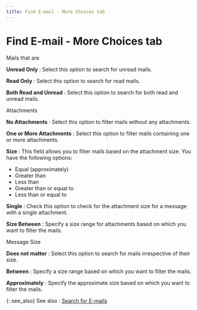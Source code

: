 ```yaml
---
title: Find E-mail - More Choices tab
---
```


# Find E-mail - More Choices tab


Mails that are


**Unread Only**
: Select this option to search for unread mails.


**Read Only**
: Select this option to search for read mails.


**Both Read and Unread**
: Select this option to search for both read and unread  mails.


Attachments


**No Attachments**
: Select this option to filter mails without any attachments.


**One or More Attachments**
: Select this option to filter mails containing one  or more attachments.


**Size**
: This field allows you to filter mails based on the  attachment size. You have the following options:

- Equal (approximately)
- Greater than
- Less than
- Greater than  or equal to
- Less than or  equal to



**Single**
: Check this option to check for the attachment size  for a message with a single attachment.


**Size Between**
: Specify a size range for attachments based on which  you want to filter the mails.


Message Size


**Does not matter**
: Select this option to search for mails irrespective  of their size.


**Between**
: Specify a size range based on which you want to  filter the mails.


**Approximately**
: Specify the approximate size based on which you  want to filter the mails.


{:.see_also}
See also
: [Search for E-mails]({{site.eml_baseurl}}/use-everest-e-mail/search_for_e_mails.html)
